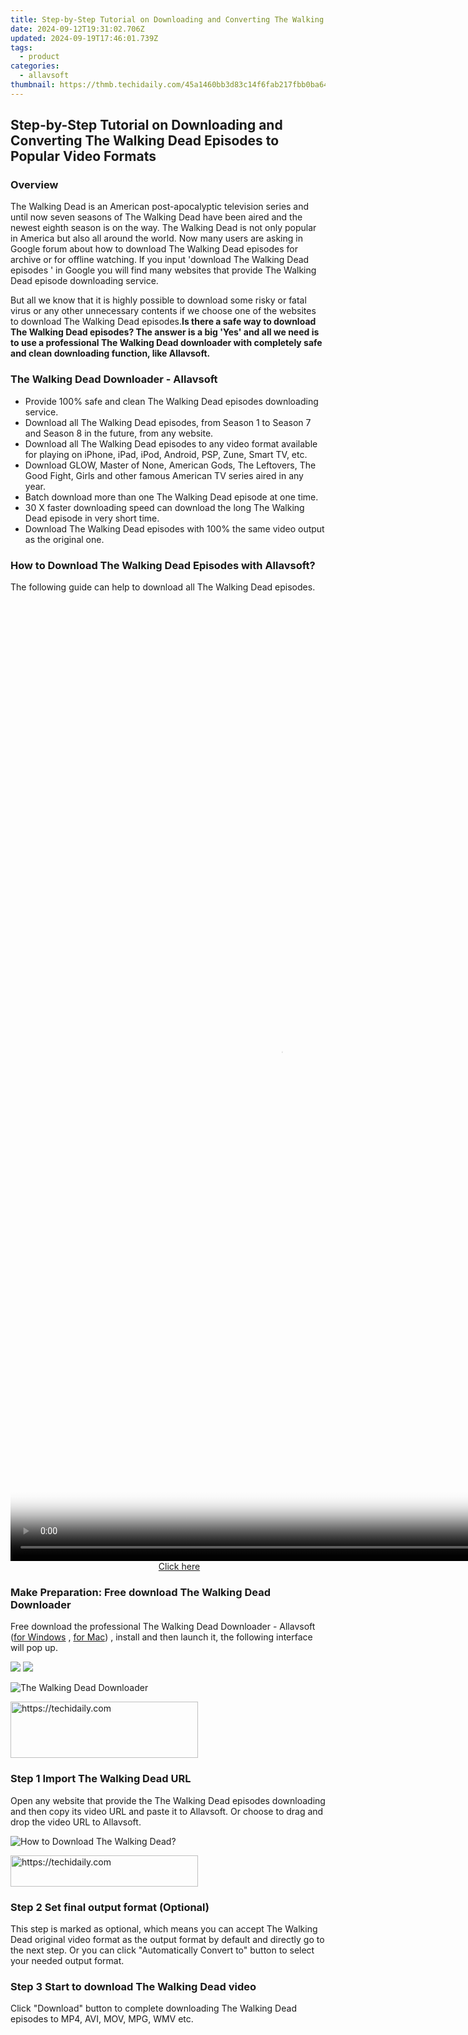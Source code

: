 ```yaml
---
title: Step-by-Step Tutorial on Downloading and Converting The Walking Dead Episodes to Popular Video Formats
date: 2024-09-12T19:31:02.706Z
updated: 2024-09-19T17:46:01.739Z
tags:
  - product
categories:
  - allavsoft
thumbnail: https://thmb.techidaily.com/45a1460bb3d83c14f6fab217fbb0ba6456c10cd4af0bd545fe595145134aa150.jpg
---
```


## Step-by-Step Tutorial on Downloading and Converting The Walking Dead Episodes to Popular Video Formats

### Overview

The Walking Dead is an American post-apocalyptic television series and until now seven seasons of The Walking Dead have been aired and the newest eighth season is on the way. The Walking Dead is not only popular in America but also all around the world. Now many users are asking in Google forum about how to download The Walking Dead episodes for archive or for offline watching. If you input 'download The Walking Dead episodes ' in Google you will find many websites that provide The Walking Dead episode downloading service.

But all we know that it is highly possible to download some risky or fatal virus or any other unnecessary contents if we choose one of the websites to download The Walking Dead episodes.**Is there a safe way to download The Walking Dead episodes? The answer is a big 'Yes' and all we need is to use a professional The Walking Dead downloader with completely safe and clean downloading function, like Allavsoft.**

### The Walking Dead Downloader - Allavsoft

* Provide 100% safe and clean The Walking Dead episodes downloading service.
* Download all The Walking Dead episodes, from Season 1 to Season 7 and Season 8 in the future, from any website.
* Download all The Walking Dead episodes to any video format available for playing on iPhone, iPad, iPod, Android, PSP, Zune, Smart TV, etc.
* Download GLOW, Master of None, American Gods, The Leftovers, The Good Fight, Girls and other famous American TV series aired in any year.
* Batch download more than one The Walking Dead episode at one time.
* 30 X faster downloading speed can download the long The Walking Dead episode in very short time.
* Download The Walking Dead episodes with 100% the same video output as the original one.

### How to Download The Walking Dead Episodes with Allavsoft?

The following guide can help to download all The Walking Dead episodes.

<!-- affiliate ads begin -->
<span id="1531879">
					<video width="864" height="1536" style="cursor:pointer"
           poster="//a.impactradius-go.com/display-clicktoplayimage/1531879.png"
           onclick="if(!this.playClicked){this.play();this.setAttribute('controls',true);this.playClicked=true;}">
	   <source src="//a.impactradius-go.com/display-ad/16446-1531879">
	   <img src="//a.impactradius-go.com/display-clicktoplayimage/1531879.png" style="border: none; height: 100%; width: 100%; object-fit: contain">
	</video>
	<div style="width:540px;text-align:center"><a href="javascript:window.open(decodeURIComponent('https%3A%2F%2Flaganoo.pxf.io%2Fc%2F5597632%2F1531879%2F16446'), '_blank');void(0);">Click here</a></div>
</span>
<img height="0" width="0" src="https://imp.pxf.io/i/5597632/1531879/16446" style="position:absolute;visibility:hidden;" border="0" />
<!-- affiliate ads end -->

### Make Preparation: Free download The Walking Dead Downloader

Free download the professional The Walking Dead Downloader - Allavsoft ([for Windows](https://tools.techidaily.com/allavsoft/products/) , [for Mac](https://tools.techidaily.com/allavsoft/products/)) , install and then launch it, the following interface will pop up.

[![](https://www.allavsoft.com/how-to/../images/how-to/free-download-win.jpg)](https://tools.techidaily.com/allavsoft/products/) [![](https://www.allavsoft.com/how-to/../images/how-to/free-download-mac.jpg)](https://tools.techidaily.com/allavsoft/products/)

![The Walking Dead Downloader](https://www.allavsoft.com/how-to/../images/allavsoft/screen-shot-600.jpg)

<!-- affiliate ads begin -->
<a href="https://aligracehair.sjv.io/c/5597632/2012429/19272" target="_top" id="2012429">
  <img src="//a.impactradius-go.com/display-ad/19272-2012429" border="0" alt="https://techidaily.com" width="300" height="90"/>
</a>
<img height="0" width="0" src="https://aligracehair.sjv.io/i/5597632/2012429/19272" style="position:absolute;visibility:hidden;" border="0" />
<!-- affiliate ads end -->

### Step 1 Import The Walking Dead URL

Open any website that provide the The Walking Dead episodes downloading and then copy its video URL and paste it to Allavsoft. Or choose to drag and drop the video URL to Allavsoft.

![How to Download The Walking Dead?](https://www.allavsoft.com/how-to/../images/how-to/download-rtmp-video/download-rtmp-video.jpg)

<!-- affiliate ads begin -->
<a href="https://25home.pxf.io/c/5597632/2148642/16836" target="_top" id="2148642">
  <img src="//a.impactradius-go.com/display-ad/16836-2148642" border="0" alt="https://techidaily.com" width="300" height="50"/>
</a>
<img height="0" width="0" src="https://25home.pxf.io/i/5597632/2148642/16836" style="position:absolute;visibility:hidden;" border="0" />
<!-- affiliate ads end -->

### Step 2 Set final output format (Optional)

This step is marked as optional, which means you can accept The Walking Dead original video format as the output format by default and directly go to the next step. Or you can click "Automatically Convert to" button to select your needed output format.

### Step 3 Start to download The Walking Dead video

Click "Download" button to complete downloading The Walking Dead episodes to MP4, AVI, MOV, MPG, WMV etc.

<ins class="adsbygoogle"
     style="display:block"
     data-ad-format="autorelaxed"
     data-ad-client="ca-pub-7571918770474297"
     data-ad-slot="1223367746"></ins>

<ins class="adsbygoogle"
     style="display:block"
     data-ad-client="ca-pub-7571918770474297"
     data-ad-slot="8358498916"
     data-ad-format="auto"
     data-full-width-responsive="true"></ins>

